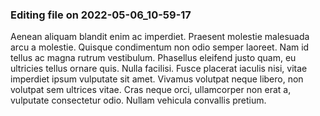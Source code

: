

### Editing file on 2022-05-06_10-59-17

Aenean aliquam blandit enim ac imperdiet. Praesent molestie malesuada arcu a molestie. Quisque condimentum non odio semper laoreet. Nam id tellus ac magna rutrum vestibulum. Phasellus eleifend justo quam, eu ultricies tellus ornare quis. Nulla facilisi. Fusce placerat iaculis nisi, vitae imperdiet ipsum vulputate sit amet. Vivamus volutpat neque libero, non volutpat sem ultrices vitae. Cras neque orci, ullamcorper non erat a, vulputate consectetur odio. Nullam vehicula convallis pretium.


